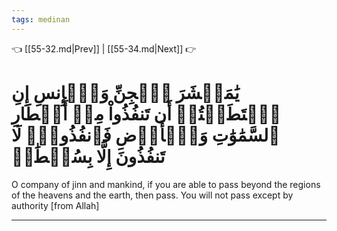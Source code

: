 ```yaml
---
tags: medinan
---
```


👈 [[55-32.md|Prev]] | [[55-34.md|Next]] 👉

# يَٰمَعۡشَرَ ٱلۡجِنِّ وَٱلۡإِنسِ إِنِ ٱسۡتَطَعۡتُمۡ أَن تَنفُذُواْ مِنۡ أَقۡطَارِ ٱلسَّمَٰوَٰتِ وَٱلۡأَرۡضِ فَٱنفُذُواْۚ لَا تَنفُذُونَ إِلَّا بِسُلۡطَٰنٖ

O company of jinn and mankind, if you are able to pass beyond the regions of the heavens and the earth, then pass. You will not pass except by authority [from Allah]

---

